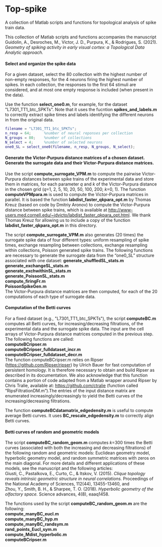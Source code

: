 # Top-spike
A collection of Matlab scripts and functions for topological analysis of spike train data.

This collection of Matlab scripts and functions accompanies the manuscript  
Guidolin, A., Desroches, M., Victor, J. D., Purpura, K., & Rodrigues, S. (2021). *Geometry of spiking activity in early visual cortex: a Topological Data Analytic approach.*

#### Select and organize the spike data
For a given dataset, select the 80 collection with the highest number of non-empty responses, for the 4 neurons firing the highest number of spikes. In each collection, the responses to the first 64 stimuli are considered, and at most one empty response is included (when present in the data).

Use the function **select_one0.m**, for example, for the dataset "L7301_TT1_btc_SPKTs".
Note that it uses the fucntion **spikes_and_labels.m** to correctly extract spike times and labels identifying the different neurons in from the original data.

```matlab
filename = "L7301_TT1_btc_SPKTs";
n_resp = 64;      %number of neural reponses per collection
N_groups = 80;    %number of collections
N_select = 4;     %number of selected neurons
one0_SL = select_one0(filename, n_resp, N_groups, N_select);
```

#### Generate the Victor-Purpura distance matrices of a chosen dataset. Generate the surrogate data and their Victor-Purpura distance matrices.
Use the script **compute_surrogate_VPM.m** to compute the pairwise Victor-Purpura distances between spike trains of the experimental data and store them in matrices, for each parameter *q* and *k* of the Victor-Purpura distance in the chosen grid (*q*=1, 2, 5, 10, 20, 50, 100, 200; *k*=0, 1).
The function **computeVPMpara.m** is used to compute the Victor-Purpura matrices in parallel. It is based the function **labdist_faster_qkpara_opt.m** by Thomas Kreuz (based on code by Dmitriy Aronov) to compute the Victor-Purpura distance between spike trains, which is available at <http://www-users.med.cornell.edu/~jdvicto/labdist_faster_qkpara_opt.html>. We thank Thomas Kreuz for allowing us to include a copy of the function **labdist_faster_qkpara_opt.m** in this directory.

The script **compute_surrogate_VPM.m** also generates (20 times) the surrogate spike data of four different types: uniform resampling of spike times, exchange resampling between collections, exchange resampling within collections, Poisson generated spike trains. The following functions are necessary to generate the surrogate data from the “one0_SL” structure associated with one dataset:
**generate_shuffledSL_stats.m**  
**generate_exchangeSL_stats.m**  
**generate_exchwithinSL_stats.m**  
**generate_PoissonSL_stats.m**  
**compute_firingFr.m**  
**PoissonSpikeGen.m**  
The Victor-Purpura distance matrices are then computed, for each of the 20 computations of each type of surrogate data.

#### Computation of the Betti curves
For a fixed dataset (e.g., "L7301_TT1_btc_SPKTs"), the script **computeBC.m** computes all Betti curves, for increasing/decreasing filtrations, of the experimental data and the surrogate spike data. The input are the cell arrays of Victor-Purpura distance matrices computed in the previous step.
The following functions are called:  
**computeBCripser.m**  
**computeBCripser_fulldataset_incr.m**  
**computeBCripser_fulldataset_decr.m**  
The function computeBCripser.m relies on Ripser (<https://github.com/Ripser/ripser>) by Ulrich Bauer for fast computation of persistent homology. It is therefore necessary to obtain and build Ripser as described in its documentation. We also acknowledge that this function contains a portion of code adapted from a Matlab wrapper around Ripser by Chris Tralie, available at: <https://github.com/ctralie> (function called “RipsFiltrationDM.m”).The entries of the input distance matrix are enumerated increasingly/decreasingly to yield the Betti curves of the increasing/decreasing filtrations. 

The function **computeBCdatamatrix_edgedensity.m** is useful to compute average Betti curves. It uses **BC_rescale_edgedensity.m** to correctly align Betti curves.

#### Betti curves of random and geometric models

The script **computeBC_random_geom.m** computes *k*=300 times the Betti curves (associated with both the increasing and decreasing filtrations) of the following random and geometric models: Euclidean geometry model, hyperbolic geometry model, and random symmetric matrices with zeros on the main diagonal. For more details and different applications of these models, see the manuscript and the following articles:  
Giusti, C., Pastalkova, E., Curto, C., & Itskov, V. (2015). *Clique topology reveals intrinsic geometric structure in neural correlations.* Proceedings of the National Academy of Sciences, 112(44), 13455-13460, and   
Zhou, Y., Smith, B. H., & Sharpee, T. O. (2018). *Hyperbolic geometry of the olfactory space.* Science advances, 4(8), eaaq1458.

The functions used by the script **computeBC_random_geom.m** are the following:  
**compute_manyBC_eucl.m**  
**compute_manyBC_hyp.m**    
**compute_manyBC_randsym.m**    
**rand_points_Eucl_sym.m**  
**compute_Mdist_hyperbolic.m**  
**computeBCripser.m**  
